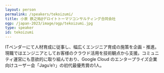 ```yaml
---
layout: person
permalink: /speakers/tekoizumi/
title: 小泉 鉄之祐@デロイトトーマツコンサルティング合同会社
ogp: /japan-2023/image/ogp/tekoizumi.jpg
type: speaker
id: tekoizumi
---
```

ITベンダーにて人材育成に従事し、幅広くエンジニア育成の施策を企画・推進。現職ではエンジニアとしてお客様のクラウド活用を技術観点から支援。コミュニティ運営にも意欲的に取り組んでおり、Google Cloud のエンタープライズ企業向けユーザー会「Jagu’e’r」の初代最優秀賞の1人。
